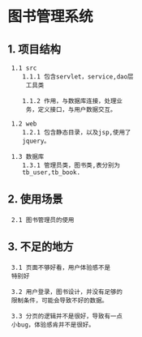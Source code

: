 ﻿# 图书管理系统
## 1. 项目结构
	 1.1 src
		1.1.1 包含servlet，service,dao层
		 工具类
		
		1.1.2 作用，与数据库连接，处理业
		 务，定义接口，与用户数据交互。
		    
	 1.2 web
		1.2.1 包含静态目录，以及jsp,使用了
		jquery。

	 1.3 数据库
		1.3.1 管理员类，图书类,表分别为
		tb_user,tb_book.

## 2. 使用场景
	 2.1 图书管理员的使用 

## 3.  不足的地方
	 3.1 页面不够好看，用户体验感不是
	 特别好
	 
	 3.2 用户登录，图书设计，并没有足够的
	 限制条件，可能会导致不好的数据。
	 
	 3.3 分页的逻辑并不是很好，导致有一点
	 小bug，体验感肯并不是很好。
	 	
		
		

	 
	 
 

		
